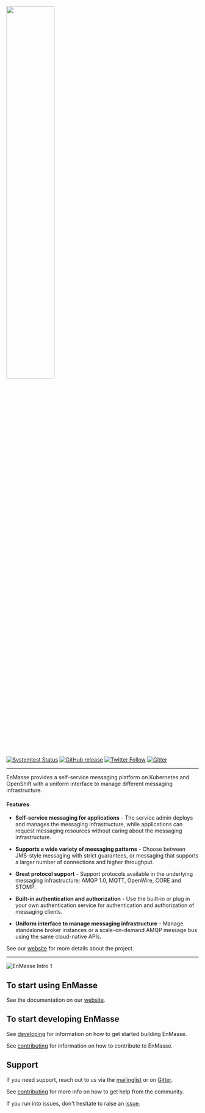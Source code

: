 <a href="https://github.com/EnMasseProject/enmasse"><img src="https://raw.githubusercontent.com/EnMasseProject/enmasse/master/documentation/_images/logo/enmasse_logo.png" width="50%" /></a>

[![Systemtest Status](https://travis-ci.org/EnMasseProject/enmasse.svg?branch=master)](https://travis-ci.org/EnMasseProject/enmasse)
[![GitHub release](https://img.shields.io/github/release/EnMasseProject/enmasse.svg)](https://github.com/EnMasseProject/enmasse/releases/latest)
[![Twitter Follow](https://img.shields.io/twitter/follow/enmasseio.svg?style=social&label=Follow&style=for-the-badge)](https://twitter.com/enmasseio)
[![Gitter](https://badges.gitter.im/EnMasseProject/community.svg)](https://gitter.im/EnMasseProject/community?utm_source=badge&utm_medium=badge&utm_campaign=pr-badge)

----

EnMasse provides a self-service messaging platform on Kubernetes and OpenShift with a uniform interface to manage different messaging infrastructure.

#### Features

* **Self-service messaging for applications** - The service admin deploys and manages the messaging infrastructure, while applications can request messaging resources without caring about the messaging infrastructure.

* **Supports a wide variety of messaging patterns** - Choose between JMS-style messaging with strict guarantees, or messaging that supports a larger number of connections and higher throughput.

* **Great protocol support** - Support protocols available in the underlying messaging infrastructure: AMQP 1.0, MQTT, OpenWire, CORE and STOMP.

* **Built-in authentication and authorization** - Use the built-in or plug in your own authentication service for authentication and authorization of messaging clients.

* **Uniform interface to manage messaging infrastructure** - Manage standalone broker instances or a scale-on-demand AMQP message bus using the same cloud-native APIs.

See our [website] for more details about the project.

---- 

![EnMasse Intro 1](https://raw.githubusercontent.com/enmasseproject/enmasse/master/documentation/_images/enmasse-intro-1.gif)

## To start using EnMasse

See the documentation on our [website].

## To start developing EnMasse

See [developing] for information on how to get started building EnMasse.

See [contributing] for information on how to contribute to EnMasse.

## Support

If you need support, reach out to us via the [mailinglist] or on [Gitter].

See [contributing] for more info on how to get help from the community.

If you run into issues, don't hesitate to raise an [issue].

[website]: https://enmasse.io
[contributing]: CONTRIBUTING.md
[developing]: HACKING.md
[mailinglist]: https://www.redhat.com/mailman/listinfo/enmasse
[Gitter]: https://gitter.im/EnMasseProject/community
[issue]: https://github.com/EnMasseProject/enmasse/issues/new/choose
